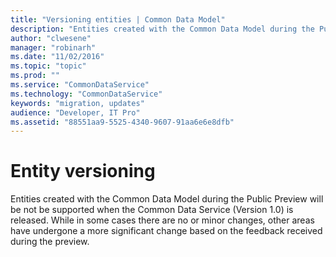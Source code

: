 ```yaml
---
title: "Versioning entities | Common Data Model"
description: "Entities created with the Common Data Model during the Public Preview will be not be supported when the Common Data Service (Version 1.0) is released."
author: "clwesene"
manager: "robinarh"
ms.date: "11/02/2016"
ms.topic: "topic"
ms.prod: ""
ms.service: "CommonDataService"
ms.technology: "CommonDataService"
keywords: "migration, updates"
audience: "Developer, IT Pro"
ms.assetid: "88551aa9-5525-4340-9607-91aa6e6e8dfb"
---
```


# Entity versioning

Entities created with the Common Data Model during the Public Preview will be not be supported when the Common Data Service (Version 1.0) is released. While in some cases there are no or minor changes, other areas have undergone a more significant change based on the feedback received during the preview.
